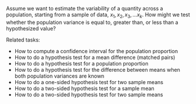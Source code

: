 
Assume we want to estimate the variability of a quantity across a population,
starting from a sample of data, $x_1, x_2, x_3, \ldots x_k$.
How might we test whether the population variance is equal to, greater than,
or less than a hypothesized value?

Related tasks:

 * How to compute a confidence interval for the population proportion
 * How to do a hypothesis test for a mean difference (matched pairs)
 * How to do a hypothesis test for a population proportion
 * How to do a hypothesis test for the difference between means when both population variances are known
 * How to do a one-sided hypothesis test for two sample means
 * How to do a two-sided hypothesis test for a sample mean
 * How to do a two-sided hypothesis test for two sample means
